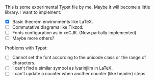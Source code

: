 This is some experimental Typst file by me. Maybe it will become a little library.
I want to implement:

- [x] Basic theorem environments like LaTeX.
- [ ] Commutative diagrams like Tikzcd.
- [ ] Fonts configuration as in xeCJK. (Now partially implemented)
- [ ] Maybe more others?

Problems with Typst:
- [ ] Cannot set the font according to the unicode class or the range of characters.
- [ ] I can't find a similar symbol as \varinjlim in LaTeX.
- [ ] I can't update a counter when another counter (like header) steps.
